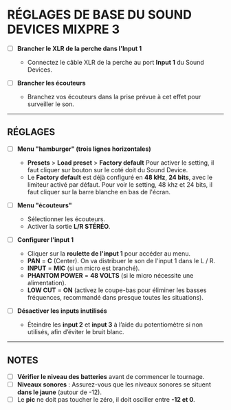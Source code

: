 # RÉGLAGES DE BASE DU SOUND DEVICES MIXPRE 3

- [ ] **Brancher le XLR de la perche dans l'Input 1**  
  - Connectez le câble XLR de la perche au port **Input 1** du Sound Devices.

- [ ] **Brancher les écouteurs**  
  - Branchez vos écouteurs dans la prise prévue à cet effet pour surveiller le son.

---

## RÉGLAGES

- [ ] **Menu "hamburger" (trois lignes horizontales)**  
  - **Presets** > **Load preset** > **Factory default** Pour activer le setting, il faut cliquer sur bouton sur le coté doit du Sound Device. 
  - Le **Factory default** est déjà configuré en **48 kHz**, **24 bits**, avec le limiteur activé par défaut. Pour voir le setting, 48 khz et 24 bits, il faut cliquer sur la barre blanche en bas de l'écran. 

- [ ] **Menu "écouteurs"**  
  - Sélectionner les écouteurs.
  - Activer la sortie **L/R STÉRÉO**.

- [ ] **Configurer l'input 1**  
  - Cliquer sur la **roulette de l'input 1** pour accéder au menu.
  - **PAN** = **C** (Center). On va distribuer le son de l'input 1 dans le L / R.
  - **INPUT** = **MIC** (si un micro est branché).
  - **PHANTOM POWER** = **48 VOLTS** (si le micro nécessite une alimentation).
  - **LOW CUT** = **ON** (activez le coupe-bas pour éliminer les basses fréquences, recommandé dans presque toutes les situations).

- [ ] **Désactiver les inputs inutilisés**  
  - Éteindre les **input 2** et **input 3** à l’aide du potentiomètre si non utilisés, afin d’éviter le bruit blanc.

---

## NOTES

- [ ] **Vérifier le niveau des batteries** avant de commencer le tournage.
- [ ] **Niveaux sonores** : Assurez-vous que les niveaux sonores se situent **dans le jaune** (autour de -12).
- [ ] Le **pic** ne doit pas toucher le zéro, il doit osciller entre **-12 et 0**.
